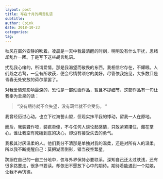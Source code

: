 ```yaml
---
layout: post
title: 写在十月的胡言乱语
subtitle: 
author: Coink
date: 2018-10-23
categories:
tag:
---
```


秋风在窗外安静的吹着。凌晨是一天中我最清醒的时刻，明明没有什么干扰，思绪却乱作一团。于是写下这些胡言乱语。

扰乱我心绪的，所谓爱情。那是我渴望而敬畏的东西，我相信它存在，不耀眼。人们趋之若鹜，一旦有所收获，便会尽情赞颂它的美好。尽管依我拙见，大多数只是青春无处安放的荷尔蒙罢了。

对我爱情观影响最深的，恐怕是一部动画作品，暂且不提细节，这部作品有一句让我奉为圭臬的话：

> “没有期待就不会失望，没有羁绊就不会受伤。 ” 

我曾经历过心动，也立下过海誓山盟，但现实抹平我的悸动，留我一人在原地。

而后，我装聋作哑，装疯卖傻，不与任何人谈论起感情，只敢紧紧攥住，藏在掌心。谁让我空有死磕到底的决心，却没有接受失去的勇气。

我极其讨厌温柔的人。他们我分不清那是单独对我的温柔，还是对所有人的温柔。所以我不断提醒自己：莫把湖面倒影，错当夜空繁星。

踟蹰在自己的一亩三分地中，仅与外界保持必要联系。深知自己还太过肤浅，还有很多路要走，很多书要读，却依旧不愿放下心中的期待。期待着能遇到一个姑娘，让我不再彷徨。
